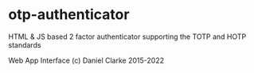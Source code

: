 # otp-authenticator
HTML & JS based 2 factor authenticator supporting the TOTP and HOTP standards

Web App Interface (c) Daniel Clarke 2015-2022

